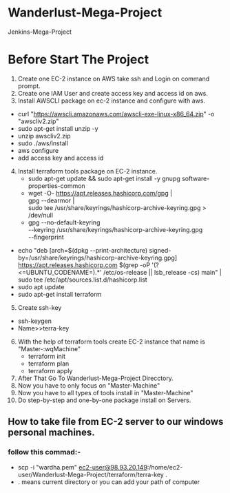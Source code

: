 # Wanderlust-Mega-Project
Jenkins-Mega-Project
# Before Start The Project
1) Create one EC-2 instance on AWS take ssh and Login on command prompt.
2) Create one IAM User and create access key and access id on aws.
3) Install AWSCLI package on ec-2 instance and configure with aws.
 * curl "https://awscli.amazonaws.com/awscli-exe-linux-x86_64.zip" -o "awscliv2.zip"
 * sudo apt-get install unzip -y
 * unzip awscliv2.zip
 * sudo ./aws/install
 * aws configure
 * add access key and access id
4) Install terraform tools package on EC-2 instance.
   * sudo apt-get update && sudo apt-get install -y gnupg software-properties-common
   * wget -O- https://apt.releases.hashicorp.com/gpg | \
gpg --dearmor | \
sudo tee /usr/share/keyrings/hashicorp-archive-keyring.gpg > /dev/null
   * gpg --no-default-keyring \
--keyring /usr/share/keyrings/hashicorp-archive-keyring.gpg \
--fingerprint
  * echo "deb [arch=$(dpkg --print-architecture) signed-by=/usr/share/keyrings/hashicorp-archive-keyring.gpg] https://apt.releases.hashicorp.com $(grep -oP '(?<=UBUNTU_CODENAME=).*' /etc/os-release || lsb_release -cs) main" | sudo tee /etc/apt/sources.list.d/hashicorp.list
  * sudo apt update
  * sudo apt-get install terraform
5) Create ssh-key
  * ssh-keygen
  * Name>>terra-key
6) With the help of terraform tools create EC-2 instance that name is "Master-:wqMachine"
   * terraform init
   * terraform plan
   * terraform apply
7) After That Go To Wanderlust-Mega-Project Direcctory.
8) Now you have to only focus on "Master-Machine"
9) Now you have to all types of tools install in "Master-Machine"
10) Do step-by-step and one-by-one package install on Servers.

## How to take file from EC-2 server to our windows personal machines.
### follow this commad:-
  * scp -i "wardha.pem" ec2-user@98.93.20.149:/home/ec2-user/Wanderlust-Mega-Project/terraform/terra-key .
  *  . means current directory or you can add your path of computer

